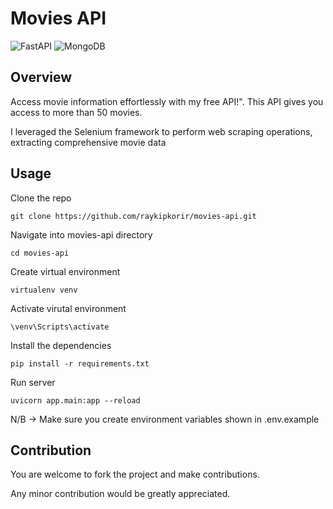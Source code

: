 # Movies API
![FastAPI](https://img.shields.io/badge/FastAPI-005571?style=for-the-badge&logo=fastapi)
![MongoDB](https://img.shields.io/badge/MongoDB-%234ea94b.svg?style=for-the-badge&logo=mongodb&logoColor=white)

## Overview
Access movie information effortlessly with my free API!". This API gives you access to more than 50 movies.

I leveraged the Selenium framework to perform web scraping operations, extracting comprehensive movie data

## Usage
Clone the repo
```
git clone https://github.com/raykipkorir/movies-api.git
```
Navigate into movies-api directory
```
cd movies-api
```
Create virtual environment
```
virtualenv venv
```
Activate virutal environment 
```
\venv\Scripts\activate
```
Install the dependencies
```
pip install -r requirements.txt
```
Run server
```
uvicorn app.main:app --reload
```
N/B -> Make sure you create environment variables shown in .env.example

## Contribution
You are welcome to fork the project and make contributions.

Any minor contribution would be greatly appreciated.
